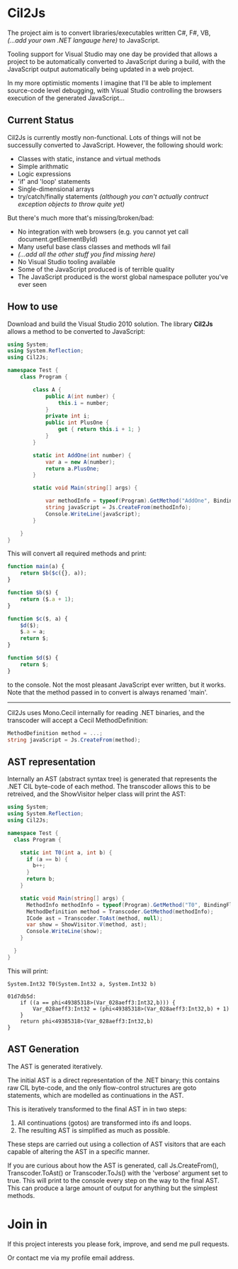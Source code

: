 Cil2Js
======

The project aim is to convert libraries/executables written C#, F#, VB, *(...add your own .NET langauge here)*
to JavaScript.

Tooling support for Visual Studio may one day be provided that allows a project to be automatically converted to JavaScript
during a build, with the JavaScript output automatically being updated in a web project.

In my more optimistic moments I imagine that I'll be able to implement source-code level debugging,
with Visual Studio controlling the browsers execution of the generated JavaScript...

Current Status
--------------

Cil2Js is currently mostly non-functional. Lots of things will not be successully converted to JavaScript.
However, the following should work:

- Classes with static, instance and virtual methods
- Simple arithmatic
- Logic expressions
- 'if' and 'loop' statements
- Single-dimensional arrays
- try/catch/finally statements *(although you can't actually contruct exception objects to throw quite yet)*

But there's much more that's missing/broken/bad:

- No integration with web browsers (e.g. you cannot yet call document.getElementById)
- Many useful base class classes and methods wll fail
- *(...add all the other stuff you find missing here)*
- No Visual Studio tooling available
- Some of the JavaScript produced is of terrible quality
- The JavaScript produced is the worst global namespace polluter you've ever seen

How to use
----------
Download and build the Visual Studio 2010 solution.
The library **Cil2Js** allows a method to be converted to JavaScript:

``` C#
using System;
using System.Reflection;
using Cil2Js;

namespace Test {
    class Program {

        class A {
            public A(int number) {
                this.i = number;
            }
            private int i;
            public int PlusOne {
                get { return this.i + 1; }
            }
        }

        static int AddOne(int number) {
            var a = new A(number);
            return a.PlusOne;
        }

        static void Main(string[] args) {

            var methodInfo = typeof(Program).GetMethod("AddOne", BindingFlags.NonPublic | BindingFlags.Static);
            string javaScript = Js.CreateFrom(methodInfo);
            Console.WriteLine(javaScript);
	    }

    }
}
```

This will convert all required methods and print:

``` JavaScript
function main(a) {
    return $b($c({}, a));
}

function $b($) {
    return ($.a + 1);
}

function $c($, a) {
    $d($);
    $.a = a;
    return $;
}

function $d($) {
    return $;
}
```

to the console. Not the most pleasant JavaScript ever written, but it works. Note that the method passed
in to convert is always renamed 'main'.

----

Cil2Js uses Mono.Cecil internally for reading .NET binaries, and the transcoder will accept a
Cecil MethodDefinition:

``` C#
MethodDefinition method = ...;
string javaScript = Js.CreateFrom(method);
```

AST representation
------------------

Internally an AST (abstract syntax tree) is generated that represents the .NET CIL byte-code of each method.
The transcoder allows this to be retreived, and the ShowVisitor helper class will print the AST:

``` C#
using System;
using System.Reflection;
using Cil2Js;

namespace Test {
  class Program {

    static int T0(int a, int b) {
      if (a == b) {
        b++;
      }
      return b;
    }

    static void Main(string[] args) {
      MethodInfo methodInfo = typeof(Program).GetMethod("T0", BindingFlags.NonPublic|BindingFlags.Static);
      MethodDefinition method = Transcoder.GetMethod(methodInfo);
      ICode ast = Transcoder.ToAst(method, null);
      var show = ShowVisitor.V(method, ast);
      Console.WriteLine(show);
	}

  }
}
```

This will print:

```
System.Int32 T0(System.Int32 a, System.Int32 b)

01d7db5d:
    if ((a == phi<49385318>(Var_028aeff3:Int32,b))) {
        Var_028aeff3:Int32 = (phi<49385318>(Var_028aeff3:Int32,b) + 1)
    }
    return phi<49385318>(Var_028aeff3:Int32,b)
}
```

AST Generation
--------------

The AST is generated iteratively.

The initial AST is a direct representation of the .NET binary;
this contains raw CIL byte-code, and the only flow-control structures are goto statements, which are
modelled as continuations in the AST.

This is iteratively transformed to the final AST in in two steps:

1. All continuations (gotos) are transformed into ifs and loops.
2. The resulting AST is simplified as much as possible.

These steps are carried out using a collection of AST visitors that are each
capable of altering the AST in a specific manner.

If you are curious about how the AST is generated, call Js.CreateFrom(), Transcoder.ToAst() or Transcoder.ToJs()
with the 'verbose' argument set to true. This will print to the console every step on the way to
the final AST. This can produce a large amount of output for anything but the simplest methods.

Join in
=======

If this project interests you please fork, improve, and send me pull requests.

Or contact me via my profile email address.